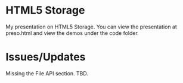 HTML5 Storage
=================

My presentation on HTML5 Storage. You can view the presentation at preso.html and view the demos under the code folder.

Issues/Updates
=====
Missing the File API section. TBD.
